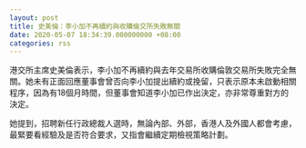 ```yaml
---
layout: post
title: 史美倫：李小加不再續約與收購倫交所失敗無關
date: 2020-05-07 18:34:39.000000000 +08:00
categories: rss
---
```


港交所主席史美倫表示，李小加不再續約與去年交易所收購倫敦交易所失敗完全無關。她未有正面回應董事會曾否向李小加提出續約或挽留，只表示原本未啟動相關程序，因為有18個月時間，但董事會知道李小加已作出決定，亦非常尊重對方的決定。

她提到，招聘新任行政總裁人選時，無論內部、外部，香港人及外國人都會考慮，最緊要看經驗及是否符合要求，又指會繼續定期檢視策略計劃。
